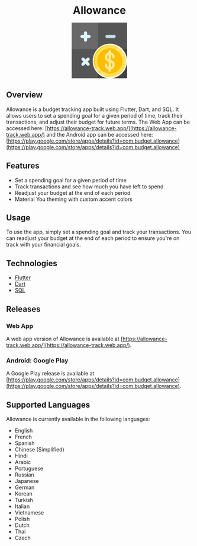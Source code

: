 <h1 align="center" style="font-size:28px; line-height:1"><b>Allowance</b></h1>

<a href="https://allowance-track.web.app/">
  <div align="center">
    <img alt="Icon" src="promotional/icon.png" width="150px">
  </div>
</a>

## Overview
Allowance is a budget tracking app built using Flutter, Dart, and SQL. It allows users to set a spending goal for a given period of time, track their transactions, and adjust their budget for future terms. The Web App can be accessed here: [https://allowance-track.web.app/](https://allowance-track.web.app/) and the Android app can be accessed here: [https://play.google.com/store/apps/details?id=com.budget.allowance](https://play.google.com/store/apps/details?id=com.budget.allowance)


## Features
- Set a spending goal for a given period of time
- Track transactions and see how much you have left to spend
- Readjust your budget at the end of each period
- Material You theming with custom accent colors

## Usage
To use the app, simply set a spending goal and track your transactions. You can readjust your budget at the end of each period to ensure you're on track with your financial goals.

## Technologies
* [Flutter](https://flutter.dev/)
* [Dart](https://dart.dev/)
* [SQL](https://drift.simonbinder.eu/)

## Releases
### Web App
A web app version of Allowance is available at [https://allowance-track.web.app/](https://allowance-track.web.app/).
### Android: Google Play
A Google Play release is available at [https://play.google.com/store/apps/details?id=com.budget.allowance](https://play.google.com/store/apps/details?id=com.budget.allowance).

## Supported Languages
Allowance is currently available in the following languages:

- English
- French
- Spanish
- Chinese (Simplified)
- Hindi
- Arabic
- Portuguese
- Russian
- Japanese
- German
- Korean
- Turkish
- Italian
- Vietnamese
- Polish
- Dutch
- Thai
- Czech
